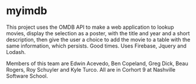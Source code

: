 # myimdb
This project uses the OMDB API to make a web application to lookup movies, display the selection as a poster, with the title and year and a short description, then give the user a choice to add the movie to a table with the same information, which persists. Good times. Uses Firebase, Jquery and Lodash.

Members of this team are Edwin Acevedo, Ben Copeland, Greg Dick, Beau Rogers, Roy Schuyler and Kyle Turco. All are in Corhort 9 at Nashville Software School.  
